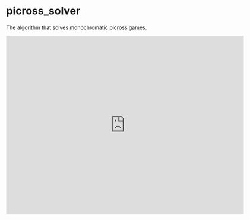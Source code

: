 # picross_solver
The algorithm that solves monochromatic picross games.

<iframe
    width="640"
    height="480"
    src="https://youtu.be/4GKPN80qtJY"
    frameborder="0"
    allow="autoplay; encrypted-media"
    allowfullscreen
>
</iframe>